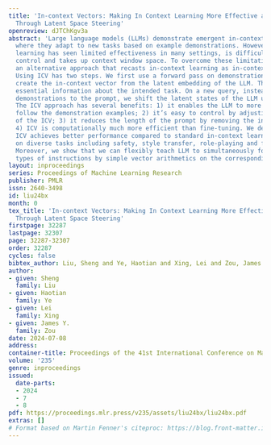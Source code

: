 ```yaml
---
title: 'In-context Vectors: Making In Context Learning More Effective and Controllable
  Through Latent Space Steering'
openreview: dJTChKgv3a
abstract: 'Large language models (LLMs) demonstrate emergent in-context learning capabilities,
  where they adapt to new tasks based on example demonstrations. However, in-context
  learning has seen limited effectiveness in many settings, is difficult to quantitatively
  control and takes up context window space. To overcome these limitations, we propose
  an alternative approach that recasts in-context learning as in-context vectors (ICV).
  Using ICV has two steps. We first use a forward pass on demonstration examples to
  create the in-context vector from the latent embedding of the LLM. This vector captures
  essential information about the intended task. On a new query, instead of adding
  demonstrations to the prompt, we shift the latent states of the LLM using the ICV.
  The ICV approach has several benefits: 1) it enables the LLM to more effectively
  follow the demonstration examples; 2) it’s easy to control by adjusting the magnitude
  of the ICV; 3) it reduces the length of the prompt by removing the in-context demonstrations;
  4) ICV is computationally much more efficient than fine-tuning. We demonstrate that
  ICV achieves better performance compared to standard in-context learning and fine-tuning
  on diverse tasks including safety, style transfer, role-playing and formatting.
  Moreover, we show that we can flexibly teach LLM to simultaneously follow different
  types of instructions by simple vector arithmetics on the corresponding ICVs.'
layout: inproceedings
series: Proceedings of Machine Learning Research
publisher: PMLR
issn: 2640-3498
id: liu24bx
month: 0
tex_title: 'In-context Vectors: Making In Context Learning More Effective and Controllable
  Through Latent Space Steering'
firstpage: 32287
lastpage: 32307
page: 32287-32307
order: 32287
cycles: false
bibtex_author: Liu, Sheng and Ye, Haotian and Xing, Lei and Zou, James Y.
author:
- given: Sheng
  family: Liu
- given: Haotian
  family: Ye
- given: Lei
  family: Xing
- given: James Y.
  family: Zou
date: 2024-07-08
address:
container-title: Proceedings of the 41st International Conference on Machine Learning
volume: '235'
genre: inproceedings
issued:
  date-parts:
  - 2024
  - 7
  - 8
pdf: https://proceedings.mlr.press/v235/assets/liu24bx/liu24bx.pdf
extras: []
# Format based on Martin Fenner's citeproc: https://blog.front-matter.io/posts/citeproc-yaml-for-bibliographies/
---
```

